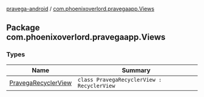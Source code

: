 [pravega-android](../index.md) / [com.phoenixoverlord.pravegaapp.Views](./index.md)

## Package com.phoenixoverlord.pravegaapp.Views

### Types

| Name | Summary |
|---|---|
| [PravegaRecyclerView](-pravega-recycler-view/index.md) | `class PravegaRecyclerView : RecyclerView` |
